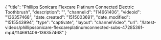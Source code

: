 {
    "title": "Phillips Sonicare Flexcare Platinum Connected Electric Toothbrush",
    "description": "",
    "channelid": "114661406",
    "videoid": "136357468",
    "date_created": "1515003691",
    "date_modified": "1515543994",
    "type": "captivate",
    "layout": "channelVideo",
    "url": "\/latest-videos\/phillipssonicare-flexcareplatinumconnected-subs-47285361-mp4\/114661406-136357468"
}